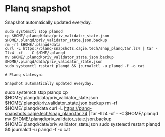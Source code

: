 # Planq snapshot

Snapshot automatically updated everyday.

```
sudo systemctl stop planqd
cp $HOME/.planqd/data/priv_validator_state.json $HOME/.planqd/priv_validator_state.json.backup
rm -rf $HOME/.planqd/data
curl -L https://planq-snapshots.cagie.tech/snap_planq.tar.lz4 | tar -Ilz4 -xf - -C $HOME/.planqd
mv $HOME/.planqd/priv_validator_state.json.backup $HOME/.planqd/data/priv_validator_state.json
sudo systemctl restart planqd && journalctl -u planqd -f -o cat

# Planq statesync

Snapshot automatically updated everyday.

```
sudo systemctl stop planqd
cp $HOME/.planqd/data/priv_validator_state.json $HOME/.planqd/priv_validator_state.json.backup
rm -rf $HOME/.planqd/data
curl -L https://planq-snapshots.cagie.tech/snap_planq.tar.lz4 | tar -Ilz4 -xf - -C $HOME/.planqd
mv $HOME/.planqd/priv_validator_state.json.backup $HOME/.planqd/data/priv_validator_state.json
sudo systemctl restart planqd && journalctl -u planqd -f -o cat

